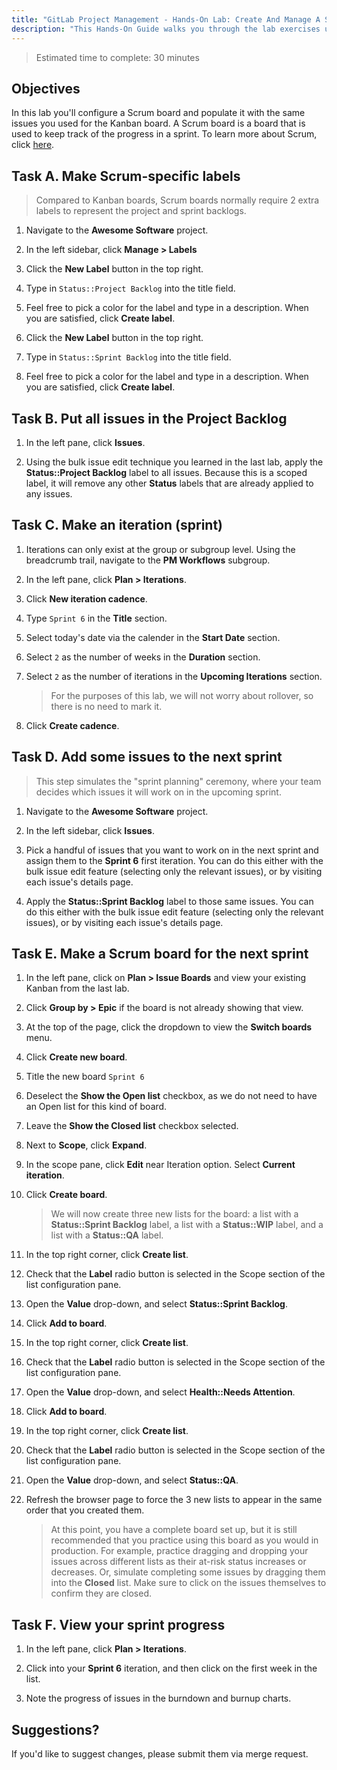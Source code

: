 ```yaml
---
title: "GitLab Project Management - Hands-On Lab: Create And Manage A Scrum Board"
description: "This Hands-On Guide walks you through the lab exercises used in the GitLab Project Management course."
---
```


> Estimated time to complete: 30 minutes


## Objectives

In this lab you'll configure a Scrum board and populate it with the same issues you used for the Kanban board. A Scrum board is a board that is used to keep track of the progress in a sprint. To learn more about Scrum, click [here](https://www.scrum.org/learning-series/what-is-scrum/what-is-scrum).

## Task A. Make Scrum-specific labels

> Compared to Kanban boards, Scrum boards normally require 2 extra labels to represent the project and sprint backlogs.

1. Navigate to the **Awesome Software** project.

1. In the left sidebar, click **Manage > Labels**

1. Click the **New Label** button in the top right.

1. Type in `Status::Project Backlog` into the title field.

1. Feel free to pick a color for the label and type in a description. When you are satisfied, click **Create label**.

1. Click the **New Label** button in the top right.

1. Type in `Status::Sprint Backlog` into the title field.

1. Feel free to pick a color for the label and type in a description. When you are satisfied, click **Create label**.

## Task B. Put all issues in the Project Backlog

1. In the left pane, click **Issues**.

1. Using the bulk issue edit technique you learned in the last lab, apply the **Status::Project Backlog** label to all issues. Because this is a scoped label, it will remove any other **Status** labels that are already applied to any issues.

## Task C. Make an iteration (sprint)

1. Iterations can only exist at the group or subgroup level. Using the breadcrumb trail, navigate to the **PM Workflows** subgroup.

1. In the left pane, click **Plan > Iterations**.

1. Click **New iteration cadence**.

1. Type `Sprint 6` in the **Title** section.

1. Select today's date via the calender in the **Start Date** section.

1. Select `2` as the number of weeks in the **Duration** section.

1. Select `2` as the number of iterations in the **Upcoming Iterations** section.

   > For the purposes of this lab, we will not worry about rollover, so there is no need to mark it.

1. Click **Create cadence**.

## Task D. Add some issues to the next sprint

> This step simulates the "sprint planning" ceremony, where your team decides which issues it will work on in the upcoming sprint.

1. Navigate to the **Awesome Software** project.

1. In the left sidebar, click **Issues**.

1. Pick a handful of issues that you want to work on in the next sprint and assign them to the **Sprint 6** first iteration. You can do this either with the bulk issue edit feature (selecting only the relevant issues), or by visiting each issue's details page.

1. Apply the **Status::Sprint Backlog** label to those same issues. You can do this either with the bulk issue edit feature (selecting only the relevant issues), or by visiting each issue's details page.

## Task E. Make a Scrum board for the next sprint

1. In the left pane, click on **Plan > Issue Boards** and view your existing Kanban from the last lab.

1. Click **Group by > Epic** if the board is not already showing that view.

1. At the top of the page, click the dropdown to view the **Switch boards** menu.

1. Click **Create new board**.

1. Title the new board `Sprint 6`

1. Deselect the **Show the Open list** checkbox, as we do not need to have an Open list for this kind of board.

1. Leave the **Show the Closed list** checkbox selected.

1. Next to **Scope**, click **Expand**.

1. In the scope pane, click **Edit** near Iteration option. Select **Current iteration**.

1. Click **Create board**.

   >  We will now create three new lists for the board: a list with a **Status::Sprint Backlog** label, a list with a **Status::WIP** label, and a list with a **Status::QA** label.

1. In the top right corner, click **Create list**.

1. Check that the **Label** radio button is selected in the Scope section of the list configuration pane.

1. Open the **Value** drop-down, and select **Status::Sprint Backlog**.

1. Click **Add to board**.

1. In the top right corner, click **Create list**.

1. Check that the **Label** radio button is selected in the Scope section of the list configuration pane.

1. Open the **Value** drop-down, and select **Health::Needs Attention**.

1. Click **Add to board**.

1. In the top right corner, click **Create list**.

1. Check that the **Label** radio button is selected in the Scope section of the list configuration pane.

1. Open the **Value** drop-down, and select **Status::QA**.

1. Refresh the browser page to force the 3 new lists to appear in the same order that you created them.

   > At this point, you have a complete board set up, but it is still recommended that you practice using this board as you would in production. For example, practice dragging and dropping your issues across different lists as their at-risk status increases or decreases. Or, simulate completing some issues by dragging them into the **Closed** list. Make sure to click on the issues themselves to confirm they are closed.

## Task F. View your sprint progress

1. In the left pane, click **Plan > Iterations**.

1. Click into your **Sprint 6** iteration, and then click on the first week in the list.

1. Note the progress of issues in the burndown and burnup charts.

## Suggestions?

If you'd like to suggest changes, please submit them via merge request.
